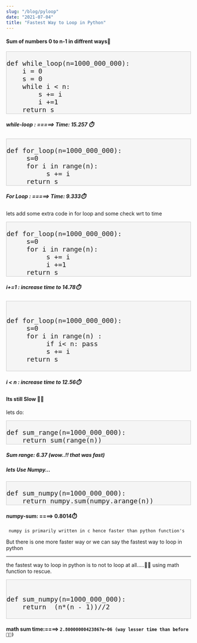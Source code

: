 ```yaml
---
slug: "/blog/pyloop"
date: "2021-07-04"
title: "Fastest Way to Loop in Python"
---
```



#### Sum of numbers 0 to n-1 in diffrent ways🔁

<pre><code class="code"> 
def while_loop(n=1000_000_000):
    i = 0
    s = 0
    while i < n:
        s += i
        i +=1
    return s    
</code></pre>
##### while-loop : =====> Time: 15.257 ⏱️

<pre><code class="code"> 
def for_loop(n=1000_000_000):
     s=0
     for i in range(n):
          s += i
     return s
</code></pre>
##### For Loop : =====> Time: 9.333⏱️      

lets add some extra code in for loop and some check wrt to time
<pre><code class="code"> 
def for_loop(n=1000_000_000):
     s=0
     for i in range(n):
          s += i
          i +=1 
     return s
</code></pre>
##### i+=1 : increase time to 14.78⏱️
<pre><code class="code"> 

def for_loop(n=1000_000_000):
     s=0
     for i in range(n) :
          if i< n: pass
          s += i
     return s

</code></pre>
##### i < n : increase time to 12.56⏱️

#### Its still Slow 🐢🐢

lets do: 
<pre><code class="code"> 
def sum_range(n=1000_000_000):
    return sum(range(n))
</code></pre>

##### Sum range: 6.37 (wow..!! that was fast)

##### lets Use Numpy...
<pre><code class="code"> 
def sum_numpy(n=1000_000_000):
    return numpy.sum(numpy.arange(n))
</code></pre>

#### numpy-sum: ====> 0.8014⏱️
`
numpy is primarily written in c hence faster than python function's`

But there is one more faster way or we can say the fastest way to loop in python

---

the fastest way to loop in python is to not to loop at all.....😶‍🌫️
using math function to rescue.

<pre><code class="code"> 

def sum_numpy(n=1000_000_000):
    return  (n*(n - 1))//2

</code></pre>

#### math sum time:====> `2.80000000423867e-06 (way lesser time than before 😵‍💫)`


<style>
    .row {
        display:flex;
    }
    .wid {
       width:600px;
       height:200px;
    }
    .code {
        display: block;
    background: #f5f5f5;
    border: 1px solid #ccc;
    font-size: 18px;
    
    }
    @media screen and (max-width: 480px) {
        .row { flex-direction:column;}
        .wid {
            width:300px;
            height:140px;
        }
        .code {
       overflow:scroll;
       width:100%;
    }
     }

</style>